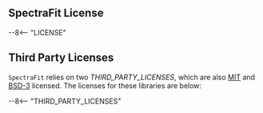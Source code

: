 ## SpectraFit License

--8<-- "LICENSE"

## Third Party Licenses

`SpectraFit` relies on two _THIRD_PARTY_LICENSES_, which are also
[MIT][1] and [BSD-3][2] licensed. The licenses for these libraries are below:

--8<-- "THIRD_PARTY_LICENSES"

[1]: https://opensource.org/license/mit/
[2]: https://opensource.org/license/BSD-3-Clause
